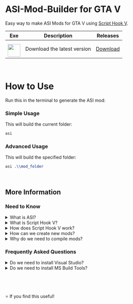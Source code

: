 # ASI-Mod-Builder for GTA V
Easy way to make ASI Mods for GTA V using [Script Hook V](http://www.dev-c.com/gtav/scripthookv/).

| Exe    | Description | Releases |
| -------- | ------- | ------- |
| <a href="https://github.com/NxRoot/asi-mod-builder/releases/download/latest/asi-mod-builder.zip"><img style="min-width: 40px;min-height: 40px; width: 40px; padding-top: 10px;" src="https://iili.io/FqU3zcN.png"/></a> | Download the latest version   | [Download](https://github.com/NxRoot/asi-mod-builder/releases/download/latest/asi-mod-builder.zip)    |

&nbsp;

# How to Use
Run this in the terminal to generate the ASI mod:

### Simple Usage
This will build the current folder:
```boo
asi
```
### Advanced Usage
This will build the specified folder:
```css
asi .\\mod_folder
```

&nbsp;

## More Information

### Need to Know

<details>
<summary>What is ASI?</summary>

&nbsp;
> ASI is just a `renamed DLL` that is recognizable by **Script Hook V**.

&nbsp;

</details>

<details>
<summary>What is Script Hook V?</summary>
    
&nbsp;
> SHV is a `C++ Library` that contains **GTA** native methods.

&nbsp;

</details>

<details>
<summary>How does Script Hook V work?</summary>
    
&nbsp;
> SHV works as a `DLL injector` that loads **ASI or DLL** mods inside the game folder.

&nbsp;

</details>

<details>
<summary>How can we create new mods?</summary>
    
&nbsp;
> Mods are writen in `C++` and then **compiled** into a DLL or ASI file.

&nbsp;

</details>

<details>
<summary>Why do we need to compile mods?</summary>
    
&nbsp;
> Mods depend on `ScriptHookV.lib`, that means we **must** include it when compiling new code.

&nbsp;

</details>

### Frequently Asked Questions

<details>
<summary>Do we need to install Visual Studio?</summary>
    
&nbsp;
> No, Visual Studio is ***not*** required.

&nbsp;

</details>

<details>
<summary>Do we need to install MS Build Tools?</summary>
    
&nbsp;
> No, MS Build Tools is ***not*** required.

&nbsp;

</details>

    

## &nbsp;
⭐ If you find this useful!
